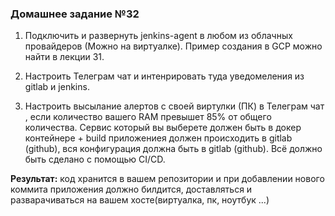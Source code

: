 ### Домашнее задание №32

1. Подключить и развернуть jenkins-agent в любом из облачных провайдеров (Можно на виртуалке). Пример создания в GCP можно найти в лекции 31. 

2. Настроить Телеграм чат и интенрировать туда уведомеления из gitlab и jenkins.
3. Настроить высылание алертов с своей виртулки (ПК)  в Телеграм чат , если количество вашего RAM превышет 85% от общего количества. Сервис который вы выберете должен быть в докер контейнере +  build приложениея должен происходить в gitlab (github), вся конфигурация должна быть в gitlab (github). Всё должно быть сделано с помощью CI/CD. <br>

**Результат:** код хранится в вашем репозитории и при добавлении нового коммита приложения должно билдится, доставляться и разварачиваться на вашем хосте(виртуалка, пк, ноутбук ...) 